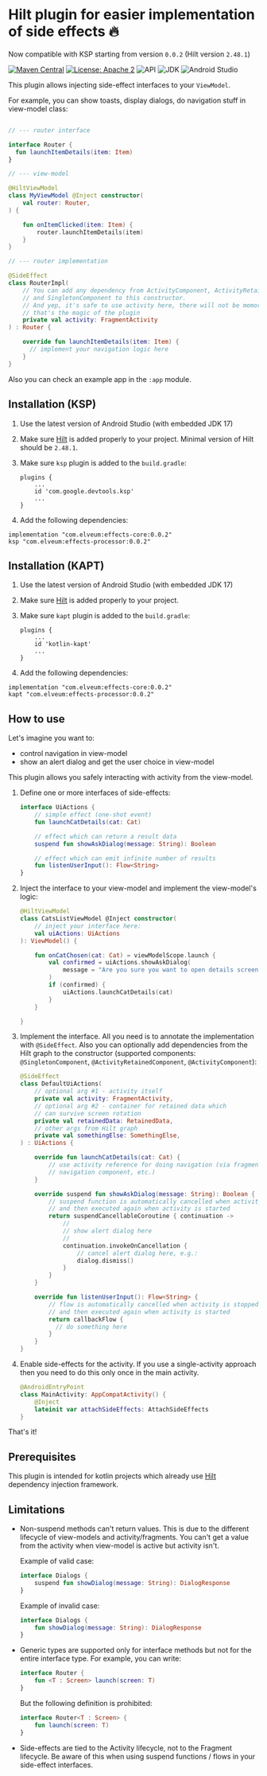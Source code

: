 # Hilt plugin for easier implementation of side effects :fire:

Now compatible with KSP starting from version `0.0.2` (Hilt version `2.48.1`)

[![Maven Central](https://img.shields.io/maven-central/v/com.elveum/effects-core.svg?label=Maven%20Central)](https://elveum.com/sh/effects)
[![License: Apache 2](https://img.shields.io/github/license/romychab/effects-hilt-plugin)](LICENSE)
![API](https://img.shields.io/badge/API-23%2B-brightgreen.svg?style=flat)
![JDK](https://img.shields.io/badge/JDK-17-brightgreen.svg?style=flat)
![Android Studio](https://img.shields.io/badge/Android%20Studio-Giraffe-brightgreen.svg?style=flat)

This plugin allows injecting side-effect interfaces to your `ViewModel`.

For example, you can show toasts, display dialogs, do navigation stuff in view-model class:

```kotlin

// --- router interface

interface Router {
  fun launchItemDetails(item: Item)
}

// --- view-model

@HiltViewModel
class MyViewModel @Inject constructor(
    val router: Router,
) {

    fun onItemClicked(item: Item) {
        router.launchItemDetails(item)
    }
}

// --- router implementation

@SideEffect
class RouterImpl(
    // You can add any dependency from ActivityComponent, ActivityRetainedComponent
    // and SingletonComponent to this constructor.
    // And yep, it's safe to use activity here, there will not be memory leaks,
    // that's the magic of the plugin
    private val activity: FragmentActivity
) : Router {

    override fun launchItemDetails(item: Item) {
      // implement your navigation logic here
    }
}
```

Also you can check an example app in the `:app` module.

## Installation (KSP)

1. Use the latest version of Android Studio (with embedded JDK 17)
2. Make sure [Hilt](https://developer.android.com/training/dependency-injection/hilt-android) is added properly to your project.
   Minimal version of Hilt should be `2.48.1`.
3. Make sure `ksp` plugin is added to the `build.gradle`:

   ```
   plugins {
       ...
       id 'com.google.devtools.ksp'
       ...
   }
   ```

4. Add the following dependencies:

```
implementation "com.elveum:effects-core:0.0.2"
ksp "com.elveum:effects-processor:0.0.2"
```

## Installation (KAPT)

1. Use the latest version of Android Studio (with embedded JDK 17)
2. Make sure [Hilt](https://developer.android.com/training/dependency-injection/hilt-android) is added properly to your project.
3. Make sure `kapt` plugin is added to the `build.gradle`:

   ```
   plugins {
       ...
       id 'kotlin-kapt'
       ...
   }
   ```

4. Add the following dependencies:

```
implementation "com.elveum:effects-core:0.0.2"
kapt "com.elveum:effects-processor:0.0.2"
```

## How to use

Let's imagine you want to:
- control navigation in view-model
- show an alert dialog and get the user choice in view-model

This plugin allows you safely interacting with activity from the view-model.

1. Define one or more interfaces of side-effects:

   ```kotlin
   interface UiActions {
       // simple effect (one-shot event)
       fun launchCatDetails(cat: Cat)

       // effect which can return a result data
       suspend fun showAskDialog(message: String): Boolean

       // effect which can emit infinite number of results
       fun listenUserInput(): Flow<String>
   }
   ```

2. Inject the interface to your view-model and implement the view-model's logic:

   ```kotlin
   @HiltViewModel
   class CatsListViewModel @Inject constructor(
       // inject your interface here:
       val uiActions: UiActions
   ): ViewModel() {

       fun onCatChosen(cat: Cat) = viewModelScope.launch {
           val confirmed = uiActions.showAskDialog(
               message = "Are you sure you want to open details screen?"
           )
           if (confirmed) {
               uiActions.launchCatDetails(cat)
           }
       }

   }
   ```

3. Implement the interface. All you need is to annotate the implementation with `@SideEffect`.
   Also you can optionally add dependencies from the Hilt graph to the
   constructor (supported components: `@SingletonComponent`, `@ActivityRetainedComponent`,
   `@ActivityComponent`):

   ```kotlin
   @SideEffect
   class DefaultUiActions(
       // optional arg #1 - activity itself
       private val activity: FragmentActivity,
       // optional arg #2 - container for retained data which
       // can survive screen rotation
       private val retainedData: RetainedData,
       // other args from Hilt graph
       private val somethingElse: SomethingElse,
   ) : UiActions {

       override fun launchCatDetails(cat: Cat) {
           // use activity reference for doing navigation (via fragment manager,
           // navigation component, etc.)
       }

       override suspend fun showAskDialog(message: String): Boolean {
           // suspend function is automatically cancelled when activity is stopped
           // and then executed again when activity is started
           return suspendCancellableCoroutine { continuation ->
               //
               // show alert dialog here
               //
               continuation.invokeOnCancellation {
                   // cancel alert dialog here, e.g.:
                   dialog.dismiss()
               }
           }
       }

       override fun listenUserInput(): Flow<String> {
           // flow is automatically cancelled when activity is stopped
           // and then executed again when activity is started
           return callbackFlow {
             // do something here
           }
       }
   }
   ```

4. Enable side-effects for the activity. If you use a single-activity
   approach then you need to do this only once in the main activity.

   ```kotlin
   @AndroidEntryPoint
   class MainActivity: AppCompatActivity() {
       @Inject
       lateinit var attachSideEffects: AttachSideEffects
   }
   ```

That's it!

## Prerequisites

This plugin is intended for kotlin projects which already use [Hilt](https://developer.android.com/training/dependency-injection/hilt-android) dependency injection framework.

## Limitations

- Non-suspend methods can't return values. This is due to the different lifecycle of view-models
  and activity/fragments. You can't get a value from the activity when view-model is active
  but activity isn't.

  Example of valid case:

  ```kotlin
  interface Dialogs {
      suspend fun showDialog(message: String): DialogResponse
  }
  ```

  Example of invalid case:

  ```kotlin
  interface Dialogs {
      fun showDialog(message: String): DialogResponse
  }
  ```

- Generic types are supported only for interface methods but not for the entire interface type.
  For example, you can write:

  ```kotlin
  interface Router {
      fun <T : Screen> launch(screen: T)
  }
  ```

  But the following definition is prohibited:

  ```kotlin
  interface Router<T : Screen> {
      fun launch(screen: T)
  }
  ```

- Side-effects are tied to the Activity lifecycle, not to the Fragment lifecycle. Be
  aware of this when using suspend functions / flows in your side-effect interfaces.
